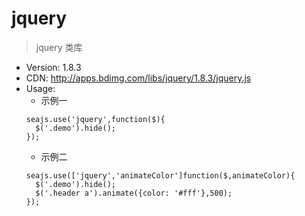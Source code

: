 # jquery

> jquery 类库

* Version: 1.8.3
* CDN: http://apps.bdimg.com/libs/jquery/1.8.3/jquery.js
* Usage:
  *  示例一
  ```
  seajs.use('jquery',function($){
    $('.demo').hide();
  });
  ```
  *  示例二
  ```
  seajs.use(['jquery','animateColor']function($,animateColor){
    $('.demo').hide();
    $('.header a').animate({color: '#fff'},500);
  });
  ```
